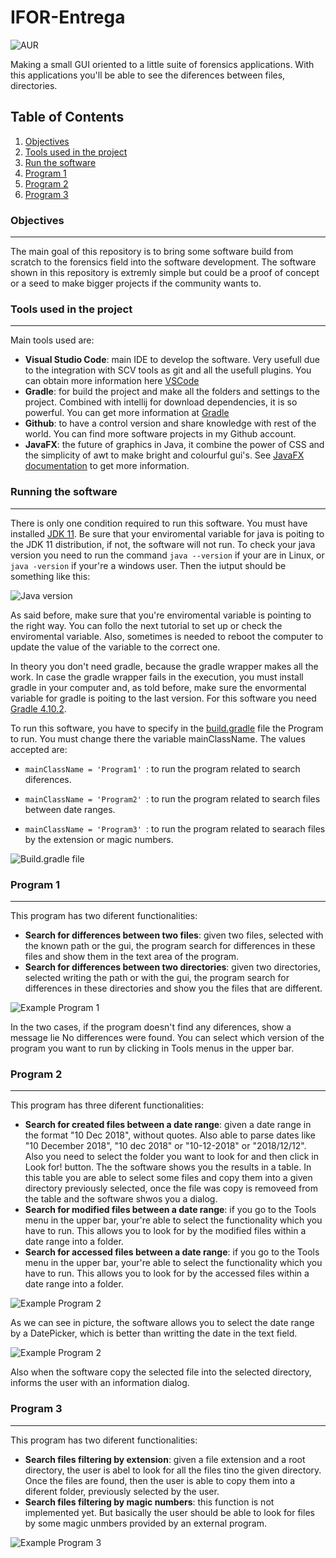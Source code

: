 # IFOR-Entrega

![AUR](https://img.shields.io/aur/license/yaourt.svg)

Making a small GUI oriented to a little suite of forensics applications. With this applications you'll be able to see the diferences between files, directories.

## Table of Contents

1. [Objectives](#-objectives)
2. [Tools used in the project](#-tools-used-in-the-project)
3. [Run the software](#-running-the-software)
4. [Program 1](#-program-1)
5. [Program 2](#-program-2)
6. [Program 3](#-program-3)

### Objectives
---
The main goal of this repository is to bring some software build from scratch to the forensics field into the software development. The software shown in this repository is extremly simple but could be a proof of concept or a seed to make bigger projects if the community wants to. 

### Tools used in the project
---

Main tools used are:

- **Visual Studio Code**: main IDE to develop the software. Very usefull due to the integration with SCV tools as git and all the usefull plugins. You can obtain more information here [VSCode](https://code.visualstudio.com/)
- **Gradle**: for build the project and make all the folders and settings to the project. Combined with intellij for download dependencies, it is so powerful. You can get more information at [Gradle](https://gradle.org/)
- **Github**: to have a control version and share knowledge with rest of the world. You can find more software projects in my Github account. 
- **JavaFX**: the future of graphics in Java, it combine the power of CSS and the simplicity of awt to make bright and colourful gui's. See [JavaFX documentation](https://www.oracle.com/technetwork/java/javafx/documentation/index.html) to get more information. 

### Running the software
---

There is only one condition required to run this software. You must have installed [JDK 11](https://www.oracle.com/technetwork/java/javase/downloads/jdk11-downloads-5066655.html). Be sure that your enviromental variable for java is poiting to the JDK 11 distribution, if not, the software will not run. To check your java version you need to run the command ```java --version``` if your are in Linux, or ```java -version``` if your're a windows user. Then the iutput should be something like this:

![Java version](readmeDocs/javaVersion.png "Checking Java Version")

As said before, make sure that you're enviromental variable is pointing to the right way. You can follo the next tutorial to set up or check the enviromental variable. Also, sometimes is needed to reboot the computer to update the value of the variable to the correct one. 



In theory you don't need gradle, because the gradle wrapper makes all the work. In case the gradle wrapper fails in the execution, you must install gradle in your computer and, as told before, make sure the envormental variable for gradle is poiting to the last version. For this software you need [Gradle 4.10.2](https://gradle.org/next-steps/?version=4.10.2&format=all). 

To run this software, you have to specify in the [build.gradle](build.gradle) file the Program to run. You must change there the variable mainClassName. The values accepted are:

- ```mainClassName = 'Program1' ```: to run the program related to search diferences.

- ```mainClassName = 'Program2' ```: to run the program related to search files between date ranges. 

- ```mainClassName = 'Program3' ```: to run the program related to searach files by the extension or magic numbers. 

![Build.gradle file](readmeDocs/build.png "Build.gradle file configuration")

### Program 1
---

This program has two diferent functionalities:
- **Search for differences between two files**: given two files, selected with the known path or the gui, the program search for differences in these files and show them in the text area of the program. 
- **Search for differences between two directories**: given two directories, selected writing the path or with the gui, the program search for differences in these directories and show you the files that are different.

![Example Program 1](readmeDocs/example1.png "Example GUI Program 1")

In the two cases, if the program doesn't find any diferences, show a message lie No differences were found. You can select which version of the program you want to run by clicking in Tools menus in the upper bar. 

### Program 2
---

This program has three diferent functionalities:
- **Search for created files between a date range**: given a date range in the format "10 Dec 2018", without quotes. Also able to parse dates like "10 December 2018", "10 dec 2018" or "10-12-2018" or "2018/12/12". Also you need to select the folder you want to look for and then click in Look for! button. The the software shows you the results in a table. In this table you are able to select some files and copy them into a given directory previously selected, once the file was copy is removeed from the table and the software shwos you a dialog.
- **Search for modified files between a date range**: if you go to the Tools menu in the upper bar, your're able to select the functionality which you have to run. This allows you to look for by the modified files within a date range into a folder. 
- **Search for accessed files between a date range**: if you go to the Tools menu in the upper bar, your're able to select the functionality which you have to run. This allows you to look for by the accessed files within a date range into a folder. 

![Example Program 2](readmeDocs/example2.png "Example GUI Program 2")

As we can see in picture, the software allows you to select the date range by a DatePicker, which is better than writting the date in the text field. 

![Example Program 2](readmeDocs/example2-1.png "Example GUI Program 2")

Also when the software copy the selected file into the selected directory, informs the user with an information dialog.  


### Program 3
---

This program has two diferent functionalities:
- **Search files filtering by extension**: given a file extension and a root directory, the user is abel to look for all the files tino the given directory. Once the files are found, then the user is able to copy them into a diferent folder, previously selected by the user. 
- **Search files filtering by magic numbers**: this function is not implemented yet. But basically the user should be able to look for files by some magic unmbers provided by an external program. 

![Example Program 3](readmeDocs/example3.png "Example GUI Program 3")